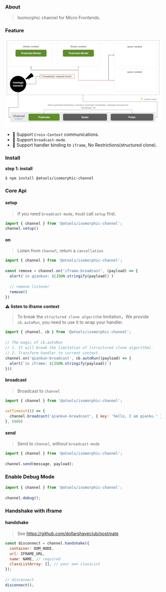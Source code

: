 ### About

> Isomorphic channel for Micro Frontends.

### Feature

![principle](https://raw.githubusercontent.com/qddegtya/isomorphic-channel/main/media/principle.jpeg)

* 🤝 Support `Cross-Context` communications.
* 📢 Support `broadcast-mode`.
* 🚀 Support handler binding to `iframe`, No Restrictions(structured clone).

### Install

**step 1: install**

```shell
$ npm install @atools/isomorphic-channel
```

### Core Api

#### setup

> If you need `broadcast-mode`, must call `setup` first.

```javascript
import { channel } from '@atools/isomorphic-channel';
channel.setup()
```

#### on

> Listen from `channel`, return a `cancellation`

```javascript
import { channel } from '@atools/isomorphic-channel';

const remove = channel.on('iframe-broadcast', (payload) => {
  alert(`in qiankun: ${JSON.stringify(payload)}`)

  // remove listener
  remove()
})
```

⚠️ **listen to iframe context**

> To break the `structured clone algorithm` limitation，We provide `cb.autoRun`, you need to use it to wrap your handler.

```javascript
import { channel, cb } from '@atools/isomorphic-channel';

// The magic of cb.autoRun
// 1. It will break the limitation of [structured clone algorithm].
// 2. Transform handler to current context.
channel.on('qiankun-broadcast', cb.autoRun((payload) => {
  alert(`in iframe: ${JSON.stringify(payload)}`)
}))
```

#### broadcast

> Broadcast to `channel`


```javascript
import { channel } from '@atools/isomorphic-channel';

setTimeout(() => {
  channel.broadcast('qiankun-broadcast', { key: 'hello, I am qianku.' })
}, 5000)
```

#### send

> Send to `channel`, without `broadcast-mode`

```javascript
import { channel } from '@atools/isomorphic-channel';

channel.send(message, payload);
```

### Enable Debug Mode

```javascript
import { channel } from '@atools/isomorphic-channel';

channel.debug();
```

### Handshake with iframe

#### handshake

> See https://github.com/dollarshaveclub/postmate


```javascript
const disconnect = channel.handshake({
  container: DOM_NODE,
  url: IFRAME_URL,
  name: NAME, // required
  classListArray: [], // your own classList
});

// disconnect
disconnect();
```
